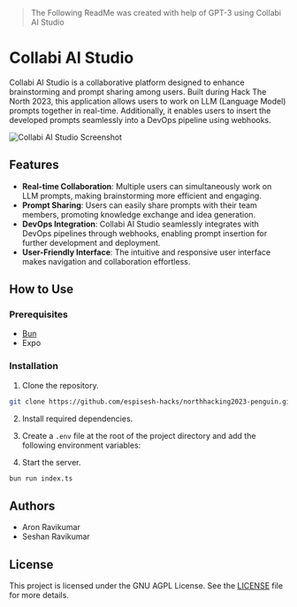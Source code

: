 > The Following ReadMe was created with help of GPT-3 using Collabi AI Studio
# Collabi AI Studio

Collabi AI Studio is a collaborative platform designed to enhance brainstorming and prompt sharing among users. Built during Hack The North 2023, this application allows users to work on LLM (Language Model) prompts together in real-time. Additionally, it enables users to insert the developed prompts seamlessly into a DevOps pipeline using webhooks.
                                                                                                                        
![Collabi AI Studio Screenshot](screenshot.png)
## Features
- **Real-time Collaboration**: Multiple users can simultaneously work on LLM prompts, making brainstorming more efficient and engaging.
- **Prompt Sharing**: Users can easily share prompts with their team members, promoting knowledge exchange and idea generation.
- **DevOps Integration**: Collabi AI Studio seamlessly integrates with DevOps pipelines through webhooks, enabling prompt insertion for further development and deployment.
- **User-Friendly Interface**: The intuitive and responsive user interface makes navigation and collaboration effortless.
                                                                                                                        
## How to Use

### Prerequisites
- [Bun](https://bun.sh)
- Expo
### Installation
1. Clone the repository.
```bash
git clone https://github.com/espisesh-hacks/northhacking2023-penguin.git
```
2. Install required dependencies.

3. Create a `.env` file at the root of the project directory and add the following environment variables:
4. Start the server.
```bash
bun run index.ts
```

## Authors

- Aron Ravikumar
- Seshan Ravikumar

## License

This project is licensed under the GNU AGPL License. See the [LICENSE](LICENSE) file for more details.